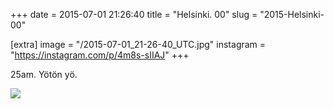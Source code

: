 +++
date = 2015-07-01 21:26:40
title = "Helsinki. 00"
slug = "2015-Helsinki-00"

[extra]
image = "/2015-07-01_21-26-40_UTC.jpg"
instagram = "https://instagram.com/p/4m8s-sIIAJ"
+++

25am. Yötön yö.

<img src="/2015-07-01_21-26-40_UTC.jpg" />
